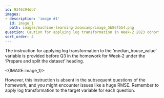 ```yaml
---
id: 9346394db7
images:
- description: 'image #1'
  id: image_1
  path: images/machine-learning-zoomcamp/image_5b86f554.png
question: Caution for applying log transformation in Week-2 2023 cohort homework
sort_order: 4
---
```


The instruction for applying log transformation to the ‘median_house_value’ variable is provided before Q3 in the homework for Week-2 under the ‘Prepare and split the dataset’ heading.

<{IMAGE:image_1}>

However, this instruction is absent in the subsequent questions of the homework, and you might encounter issues like a huge RMSE. Remember to apply log transformation to the target variable for each question.
